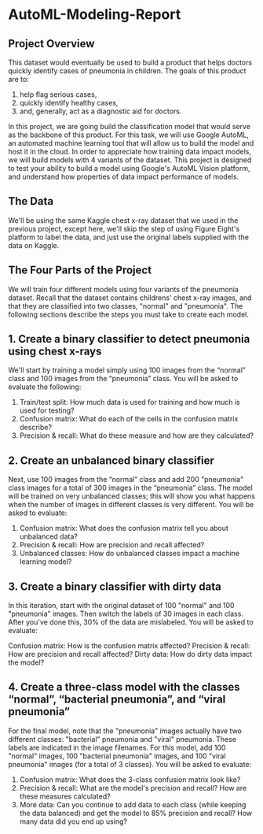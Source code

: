 # AutoML-Modeling-Report
## Project Overview

This dataset would eventually be used to build a product that helps doctors quickly identify cases of pneumonia in children. The goals of this product are to:

1) help flag serious cases,
2) quickly identify healthy cases,
3) and, generally, act as a diagnostic aid for doctors.

In this project, we are going build the classification model that would serve as the backbone of this product. For this task, we will use Google AutoML, an automated machine learning tool that will allow us to build the model and host it in the cloud. In order to appreciate how training data impact models, we will build models with 4 variants of the dataset. This project is designed to test your ability to build a model using Google's AutoML Vision platform, and understand how properties of data impact performance of models.
## The Data
We'll be using the same Kaggle chest x-ray dataset that we used in the previous project, except here, we'll skip the step of using Figure Eight's platform to label the data, and just use the original labels supplied with the data on Kaggle.

## The Four Parts of the Project
We will train four different models using four variants of the pneumonia dataset. Recall that the dataset contains childrens' chest x-ray images, and that they are classified into two classes, "normal" and "pneumonia". The following sections describe the steps you must take to create each model.

## 1. Create a binary classifier to detect pneumonia using chest x-rays
We'll start by training a model simply using 100 images from the “normal” class and 100 images from the “pneumonia” class. You will be asked to evaluate the following:

1) Train/test split: How much data is used for training and how much is used for testing?
2) Confusion matrix: What do each of the cells in the confusion matrix describe?
3) Precision & recall: What do these measure and how are they calculated?
## 2. Create an unbalanced binary classifier
Next, use 100 images from the “normal” class and add 200 "pneumonia" class images for a total of 300 images in the “pneumonia” class. The model will be trained on very unbalanced classes; this will show you what happens when the number of images in different classes is very different. You will be asked to evaluate:

1) Confusion matrix: What does the confusion matrix tell you about unbalanced data?
2) Precision & recall: How are precision and recall affected?
3) Unbalanced classes: How do unbalanced classes impact a machine learning model?

## 3. Create a binary classifier with dirty data
In this iteration, start with the original dataset of 100 "normal" and 100 "pneumonia" images. Then switch the labels of 30 images in each class. After you've done this, 30% of the data are mislabeled. You will be asked to evaluate:

Confusion matrix: How is the confusion matrix affected?
Precision & recall: How are precision and recall affected?
Dirty data: How do dirty data impact the model?

## 4. Create a three-class model with the classes “normal”, “bacterial pneumonia”, and “viral pneumonia”
For the final model, note that the "pneumonia" images actually have two different classes: "bacterial" pneumonia and "viral" pneumonia. These labels are indicated in the image filenames. For this model, add 100 "normal" images, 100 "bacterial pneumonia" images, and 100 "viral pneumonia" images (for a total of 3 classes). You will be asked to evaluate:

1) Confusion matrix: What does the 3-class confusion matrix look like?
2) Precision & recall: What are the model's precision and recall? How are these measures calculated?
3) More data: Can you continue to add data to each class (while keeping the data balanced) and get the model to 85% precision and recall? How many data did you end up using?
